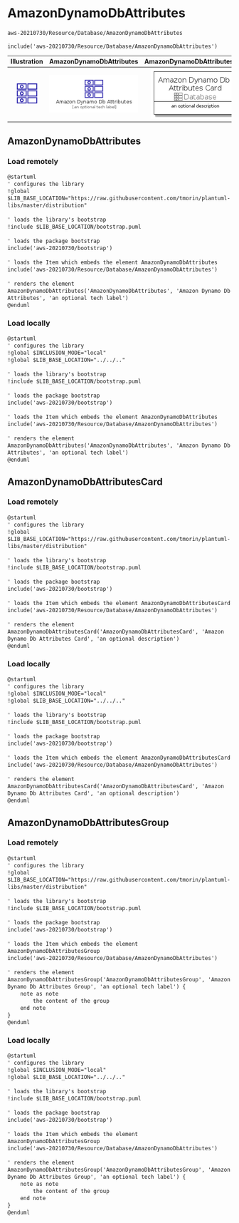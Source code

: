 # AmazonDynamoDbAttributes


```text
aws-20210730/Resource/Database/AmazonDynamoDbAttributes
```

```text
include('aws-20210730/Resource/Database/AmazonDynamoDbAttributes')
```



| Illustration | AmazonDynamoDbAttributes | AmazonDynamoDbAttributesCard | AmazonDynamoDbAttributesGroup |
| :---: | :---: | :---: | :---: |
| ![illustration for Illustration](../../../aws-20210730/Resource/Database/AmazonDynamoDbAttributes.png) | ![illustration for AmazonDynamoDbAttributes](../../../aws-20210730/Resource/Database/AmazonDynamoDbAttributes.Local.png) | ![illustration for AmazonDynamoDbAttributesCard](../../../aws-20210730/Resource/Database/AmazonDynamoDbAttributesCard.Local.png) | ![illustration for AmazonDynamoDbAttributesGroup](../../../aws-20210730/Resource/Database/AmazonDynamoDbAttributesGroup.Local.png) |




## AmazonDynamoDbAttributes

### Load remotely
```plantuml
@startuml
' configures the library
!global $LIB_BASE_LOCATION="https://raw.githubusercontent.com/tmorin/plantuml-libs/master/distribution"

' loads the library's bootstrap
!include $LIB_BASE_LOCATION/bootstrap.puml

' loads the package bootstrap
include('aws-20210730/bootstrap')

' loads the Item which embeds the element AmazonDynamoDbAttributes
include('aws-20210730/Resource/Database/AmazonDynamoDbAttributes')

' renders the element
AmazonDynamoDbAttributes('AmazonDynamoDbAttributes', 'Amazon Dynamo Db Attributes', 'an optional tech label')
@enduml
```

### Load locally
```plantuml
@startuml
' configures the library
!global $INCLUSION_MODE="local"
!global $LIB_BASE_LOCATION="../../.."

' loads the library's bootstrap
!include $LIB_BASE_LOCATION/bootstrap.puml

' loads the package bootstrap
include('aws-20210730/bootstrap')

' loads the Item which embeds the element AmazonDynamoDbAttributes
include('aws-20210730/Resource/Database/AmazonDynamoDbAttributes')

' renders the element
AmazonDynamoDbAttributes('AmazonDynamoDbAttributes', 'Amazon Dynamo Db Attributes', 'an optional tech label')
@enduml
```

## AmazonDynamoDbAttributesCard

### Load remotely
```plantuml
@startuml
' configures the library
!global $LIB_BASE_LOCATION="https://raw.githubusercontent.com/tmorin/plantuml-libs/master/distribution"

' loads the library's bootstrap
!include $LIB_BASE_LOCATION/bootstrap.puml

' loads the package bootstrap
include('aws-20210730/bootstrap')

' loads the Item which embeds the element AmazonDynamoDbAttributesCard
include('aws-20210730/Resource/Database/AmazonDynamoDbAttributes')

' renders the element
AmazonDynamoDbAttributesCard('AmazonDynamoDbAttributesCard', 'Amazon Dynamo Db Attributes Card', 'an optional description')
@enduml
```

### Load locally
```plantuml
@startuml
' configures the library
!global $INCLUSION_MODE="local"
!global $LIB_BASE_LOCATION="../../.."

' loads the library's bootstrap
!include $LIB_BASE_LOCATION/bootstrap.puml

' loads the package bootstrap
include('aws-20210730/bootstrap')

' loads the Item which embeds the element AmazonDynamoDbAttributesCard
include('aws-20210730/Resource/Database/AmazonDynamoDbAttributes')

' renders the element
AmazonDynamoDbAttributesCard('AmazonDynamoDbAttributesCard', 'Amazon Dynamo Db Attributes Card', 'an optional description')
@enduml
```

## AmazonDynamoDbAttributesGroup

### Load remotely
```plantuml
@startuml
' configures the library
!global $LIB_BASE_LOCATION="https://raw.githubusercontent.com/tmorin/plantuml-libs/master/distribution"

' loads the library's bootstrap
!include $LIB_BASE_LOCATION/bootstrap.puml

' loads the package bootstrap
include('aws-20210730/bootstrap')

' loads the Item which embeds the element AmazonDynamoDbAttributesGroup
include('aws-20210730/Resource/Database/AmazonDynamoDbAttributes')

' renders the element
AmazonDynamoDbAttributesGroup('AmazonDynamoDbAttributesGroup', 'Amazon Dynamo Db Attributes Group', 'an optional tech label') {
    note as note
        the content of the group
    end note
}
@enduml
```

### Load locally
```plantuml
@startuml
' configures the library
!global $INCLUSION_MODE="local"
!global $LIB_BASE_LOCATION="../../.."

' loads the library's bootstrap
!include $LIB_BASE_LOCATION/bootstrap.puml

' loads the package bootstrap
include('aws-20210730/bootstrap')

' loads the Item which embeds the element AmazonDynamoDbAttributesGroup
include('aws-20210730/Resource/Database/AmazonDynamoDbAttributes')

' renders the element
AmazonDynamoDbAttributesGroup('AmazonDynamoDbAttributesGroup', 'Amazon Dynamo Db Attributes Group', 'an optional tech label') {
    note as note
        the content of the group
    end note
}
@enduml
```

